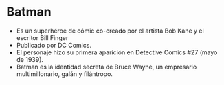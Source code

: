 # Batman
* Es un superhéroe de cómic co-creado por el artista Bob Kane y el escritor Bill Finger 
* Publicado por DC Comics.
* El personaje hizo su primera aparición en Detective Comics #27 (mayo de 1939).
* Batman es la identidad secreta de Bruce Wayne, un empresario multimillonario, galán y filántropo.

